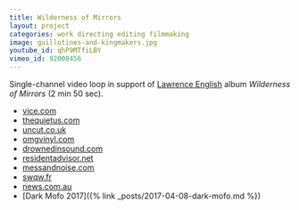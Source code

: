 ```yaml
---
title: Wilderness of Mirrors
layout: project
categories: work directing editing filmmaking
image: guillotines-and-kingmakers.jpg
youtube_id: qhP9MTfiLBY
vimeo_id: 92000456
---
```


Single-channel video loop in support of
[Lawrence English][lpe] album _Wilderness of Mirrors_
(2 min 50 sec).

- [vice.com](http://motherboard.vice.com/read/lawrence-englishs-wilderness-of-mirrors-a-cold-truth-in-ambient-darkness)
- [thequietus.com](http://thequietus.com/articles/15367-lawrence-english-wilderness-of-mirrors-video)
- [uncut.co.uk](http://www.uncut.co.uk/blog/the-22nd-uncut-playlist-of-2014-7866)
- [omgvinyl.com](http://www.omgvinyl.com/lawrence-english-wilderness-of-mirrors-lp/)
- [drownedinsound.com](http://drownedinsound.com/releases/18327/reviews/4148009)
- [residentadvisor.net](http://www.residentadvisor.net/news.aspx?id=25037)
- [messandnoise.com](http://www.messandnoise.com/news/4658557)
- [swqw.fr](http://www.swqw.fr/chroniques/drone-ambiant/lawrence-english-wilderness-of-mirrors.html)
- [news.com.au](http://www.news.com.au/entertainment/music/album-reviews-velociraptor-chrissie-hynde-fozzy-gabriel-faure-livingstone-daisies-king-creosote-lawrence-english/story-e6frfn09-1227026011032)
- [Dark Mofo 2017]({% link _posts/2017-04-08-dark-mofo.md %})

[lpe]: http://www.lawrenceenglish.com
